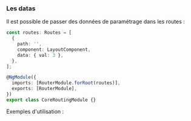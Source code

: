### Les datas

Il est possible de passer des données de paramétrage dans les routes :

```typescript
const routes: Routes = [
  {
    path: '',
    component: LayoutComponent,
    data: { val: 3 },
  },
];

@NgModule({
  imports: [RouterModule.forRoot(routes)],
  exports: [RouterModule],
})
export class CoreRoutingModule {}
```

Exemples d'utilisation :
